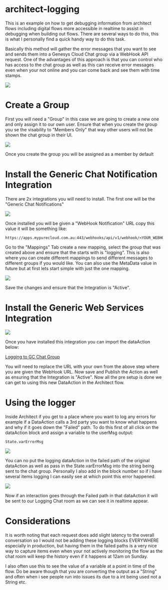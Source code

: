 # architect-logging

This is an example on how to get debugging information from architect flows including digital flows more accessible in realtime to assist in debugging when building out flows. There are several ways to do this, this is what I personally find a quick handy way to do this task. 

Basically this method will gather the error messages that you want to see and sends them into a Genesys Cloud Chat group via a WebHook API request. One of the advantages of this approach is that you can control who has access to the chat group as well as this can receive error messages even when your not online and you can come back and see them with time stamps.

![](/docs/images/loggingExample1.png?raw=true)

# Create a Group

First you will need a "Group" in this case we are going to create a new one and only assign it to our own user. Ensure that when you create the group you se the visability to "Members Only" that way other users will not be shown the chat group in their UI.

![](/docs/images/createGroup.png?raw=true)

Once you create the group you will be assigned as a member by default

# Install the Generic Chat Notification Integration

There are 2x integrations you will need to install. The first one will be the "Generic Chat Notifications"

![](/docs/images/webhookIntegration.png?raw=true)

Once installed you will be given a "WebHook Notification" URL copy this value it will be something like: 

    https://apps.mypurecloud.com.au:443/webhooks/api/v1/webhook/<YOUR_WEBHOOK_ID>

Go to the "Mappings" Tab create a new mapping, select the group that was created above and ensure that the starts with is "logging". This is also where you can create different mappings to send different messages to different groups if you would like. You can also use the MetaData value in future but at first lets start simple with just the one mapping.

![](/docs/images/mapping.png?raw=true)

Save the changes and ensure that the Integration is "Active".

# Install the Generic Web Services Integration

![](/docs/images/webServicesIntegration.png?raw=true)

Once you have installed this integration you can import the dataAction below:

[Logging to GC Chat Group](/docs/dataAction/Logging-to-GC-Chat-Group.json)

You will need to replace the URL with your own from the above step where you are given the WebHook URL. Now save and Publish the Action as well as ensuring that the Integration is "Active". Now all the pre setup is done we can get to using this new DataAction in the Architect flow.

# Using the logger

Inside Architect if you get to a place where you want to log any errors for example if a DataAction calls a 3rd party you want to know what happens and why if it goes down the "Failed" path. To do this first of all click on the dataAction block and assign a variable to the userMsg output:

    State.varErrorMsg

![](/docs/images/varErrorMsg.png?raw=true)

You can no put the logging dataAction in the failed path of the original dataAction as well as pass in the State.varErrorMsg into the string being sent to the chat group. Personally I also add in the block number so if i have several items logging I can easily see at which point this error happened.

![](/docs/images/sendMessage.png?raw=true)

Now if an interaction goes through the Failed path in that dataAction it will be sent to our Logging Chat room as we can see it in realtime appear.

# Considerations

It is worth noting that each request does add slight latency to the overall conversation so I would not be adding these logging blocks EVERYWHERE especially in production, but having them in the failed paths is a very nice way to capture items even when your not actively monitoring the flow as the chat room will keep the history even if it happens at 12am on Sunday.

I also often use this to see the value of a variable at a point in time of the flow. Do be aware though that you are converting the output as a "String" and often when i see people run into issues its due to a int being used not a String etc.